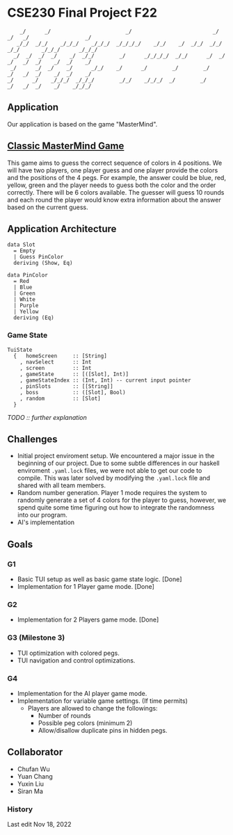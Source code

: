 # CSE230 Final Project F22
```
    _/      _/                        _/                          _/      _/   _/                  _/   
   _/_/  _/_/    _/_/_/    _/_/_/  _/_/_/_/    _/_/    _/  _/_/  _/_/  _/_/       _/_/_/      _/_/_/    
  _/  _/  _/  _/    _/  _/_/        _/      _/_/_/_/  _/_/      _/  _/  _/   _/  _/    _/  _/    _/     
 _/      _/  _/    _/      _/_/    _/      _/        _/        _/      _/   _/  _/    _/  _/    _/      
_/      _/    _/_/_/  _/_/_/        _/_/    _/_/_/  _/        _/      _/   _/  _/    _/    _/_/_/       
```

## Application
Our application is based on the game "MasterMind". 

## [Classic MasterMind Game](https://en.wikipedia.org/wiki/Mastermind_(board_game))
This game aims to guess the correct sequence of colors in 4 positions. We will have two players, one player guess and one player provide the colors and the positions of the 4 pegs. For example, the answer could be blue, red, yellow, green and the player needs to guess both the color and the order correctly. There will be 6 colors available. The guesser will guess 10 rounds and each round the player would know extra information about the answer based on the current guess.

## Application Architecture
```
data Slot
  = Empty
  | Guess PinColor
  deriving (Show, Eq)

data PinColor
  = Red
  | Blue
  | Green
  | White
  | Purple
  | Yellow
  deriving (Eq)
```
### Game State
```
TuiState
  {   homeScreen     :: [String]
    , navSelect      :: Int
    , screen         :: Int
    , gameState      :: [([Slot], Int)]
    , gameStateIndex :: (Int, Int) -- current input pointer
    , pinSlots       :: [[String]]
    , boss           :: ([Slot], Bool)
    , random         :: [Slot]
  }
```
*TODO :: further explanation*

## Challenges
- Initial project enviroment setup.
  We encountered a major issue in the beginning of our project. Due to some subtle differences in our haskell enviroment `.yaml.lock` files, we were not able to get our code to compile. 
  This was later solved by modifying the `.yaml.lock` file and shared with all team members. 
- Random number generation.
  Player 1 mode requires the system to randomly generate a set of 4 colors for the player to guess, however, we spend quite some time figuring out how to integrate the randomness into our program. 
- AI's implementation


## Goals
### G1
- Basic TUI setup as well as basic game state logic. [Done]
- Implementation for 1 Player game mode. [Done]

### G2
- Implementation for 2 Players game mode. [Done]

### G3 (Milestone 3)
- TUI optimization with colored pegs.
- TUI navigation and control optimizations.

### G4
- Implementation for the AI player game mode.
- Implementation for variable game settings. (If time permits)
    - Players are allowed to change the followings:
        - Number of rounds
        - Possible peg colors (minimum 2)
        - Allow/disallow duplicate pins in hidden pegs. 





## Collaborator
- Chufan Wu
- Yuan Chang
- Yuxin Liu
- Siran Ma

### History
Last edit Nov 18, 2022